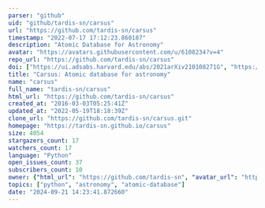```yaml
---
parser: "github"
uid: "github/tardis-sn/carsus"
url: "https://github.com/tardis-sn/carsus"
timestamp: "2022-07-17 17:12:23.860187"
description: "Atomic Database for Astronomy"
avatar: "https://avatars.githubusercontent.com/u/6108234?v=4"
repo_url: "https://github.com/tardis-sn/carsus"
doi: ["https://ui.adsabs.harvard.edu/abs/2021arXiv210108271G", "https://ui.adsabs.harvard.edu/abs/2021ascl.soft03021K/abstract"]
title: "Carsus: Atomic database for astronomy"
name: "carsus"
full_name: "tardis-sn/carsus"
html_url: "https://github.com/tardis-sn/carsus"
created_at: "2016-03-03T05:25:41Z"
updated_at: "2022-05-19T18:18:39Z"
clone_url: "https://github.com/tardis-sn/carsus.git"
homepage: "https://tardis-sn.github.io/carsus"
size: 4054
stargazers_count: 17
watchers_count: 17
language: "Python"
open_issues_count: 37
subscribers_count: 10
owner: {"html_url": "https://github.com/tardis-sn", "avatar_url": "https://avatars.githubusercontent.com/u/6108234?v=4", "login": "tardis-sn", "type": "Organization"}
topics: ["python", "astronomy", "atomic-database"]
date: "2024-09-21 14:23:41.872660"
---
```

